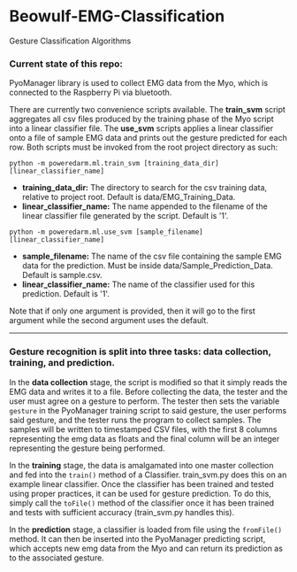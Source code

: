 # Beowulf-EMG-Classification
Gesture Classification Algorithms

### Current state of this repo:

PyoManager library is used to collect EMG data from the Myo, which is connected to the Raspberry Pi via bluetooth.

There are currently two convenience scripts available. The **train\_svm** script aggregates all csv files produced by the training phase of the Myo script into a linear classifier file. The **use\_svm** scripts applies a linear classifier onto a file of sample EMG data and prints out the gesture predicted for each row. Both scripts must be invoked from the root project directory as such:

`python -m poweredarm.ml.train_svm [training_data_dir] [linear_classifier_name]` 
* **training\_data\_dir:** The directory to search for the csv training data, relative to project root. Default is data/EMG\_Training\_Data.
* **linear\_classifier\_name:** The name appended to the filename of the linear classifier file generated by the script. Default is '1'.

`python -m poweredarm.ml.use_svm [sample_filename] [linear_classifier_name]`
* **sample\_filename:** The name of the csv file containing the sample EMG data for the prediction. Must be inside data/Sample\_Prediction\_Data. Default is sample.csv.
* **linear\_classifier\_name:** The name of the classifier used for this prediction. Default is '1'.

Note that if only one argument is provided, then it will go to the first argument while the second argument uses the default.
***
### Gesture recognition is split into three tasks: data collection, training, and prediction.

In the __data collection__ stage, the script is modified so that it simply reads the EMG data and writes it to a file. Before collecting the data, the tester and the user must agree on a gesture to perform. The tester then sets the variable `gesture` in the PyoManager training script to said gesture, the user performs said gesture, and the tester runs the program to collect samples.
The samples will be written to timestamped CSV files, with the first 8 columns representing the emg data as floats and the final column will be an integer representing the gesture being performed.

In the __training__ stage, the data is amalgamated into one master collection and fed into the `train()` method of a Classifier. train_svm.py does this on an example linear classifier.
Once the classifier has been trained and tested using proper practices, it can be used for gesture prediction. To do this, simply call the `toFile()` method of the classifier once it has been trained and tests with sufficient accuracy (train_svm.py handles this).

In the __prediction__ stage, a classifier is loaded from file using the `fromFile()` method. It can then be inserted into the PyoManager predicting script, which accepts new emg data from the Myo and can return its prediction as to the associated gesture.
